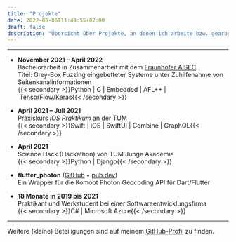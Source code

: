 ```yaml
---
title: "Projekte"
date: 2022-06-06T11:48:55+02:00
draft: false
description: "Übersicht über Projekte, an denen ich arbeite bzw. gearbeitet habe"
---
```


---

- **November 2021 – April 2022** \
Bachelorarbeit in Zusammenarbeit mit dem [Fraunhofer AISEC](https://www.aisec.fraunhofer.de/) \
Titel: Grey-Box Fuzzing eingebetteter Systeme unter Zuhilfenahme von Seitenkanalinformationen \
{{< secondary >}}Python | C | Embedded | AFL++ | TensorFlow/Keras{{< /secondary >}}

- **April 2021 – Juli 2021** \
Praxiskurs *iOS Praktikum* an der TUM \
{{< secondary >}}Swift | iOS | SwiftUI | Combine | GraphQL{{< /secondary >}}

- **April 2021** \
Science Hack (Hackathon) von TUM Junge Akademie \
{{< secondary >}}Python | Django{{< /secondary >}}

- **flutter_photon** ([GitHub](https://github.com/vollkorntomate/flutter-photon/) • [pub.dev](https://pub.dev/packages/flutter_photon)) \
Ein Wrapper für die Komoot Photon Geocoding API für Dart/Flutter

- **18 Monate in 2019 bis 2021** \
Praktikant und Werkstudent bei einer Softwareentwicklungsfirma \
{{< secondary >}}C# | Microsoft Azure{{< /secondary >}}

---

Weitere (kleine) Beteiligungen sind auf meinem [GitHub-Profil](https://github.com/vollkorntomate) zu finden.
